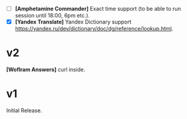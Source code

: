 - [ ] __[Amphetamine Commander]__ Exact time support (to be able to run session until 18:00, 6pm etc.).
- [x] __[Yandex Translate]__ Yandex Dictionary support https://yandex.ru/dev/dictionary/doc/dg/reference/lookup.html.

# v2
__[Woflram Answers]__ curl inside.

# v1
Initial Release.
